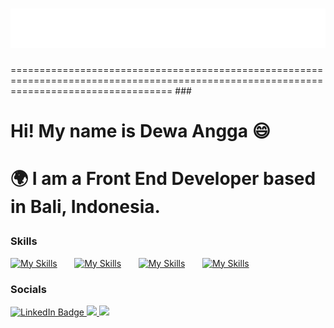 <h1 align="center">
  <img src="https://github.com/DewaaAngga1997/DewaaAngga1997/blob/main/name.svg" alt="Dewa Angga" />
</h1>
========================================================================================================================================
### <h1> Hi! My name is Dewa Angga 😄 <h1/>
<p>🌍 I am a Front End Developer based in Bali, Indonesia.<p/>

### Skills

[![My Skills](https://skillicons.dev/icons?i=html,css)](https://skillicons.dev) &nbsp;&nbsp;&nbsp;&nbsp;&nbsp; [![My Skills](https://skillicons.dev/icons?i=javascript,react)](https://skillicons.dev) &nbsp;&nbsp;&nbsp;&nbsp;&nbsp; [![My Skills](https://skillicons.dev/icons?i=tailwind,bootstrap)](https://skillicons.dev) &nbsp;&nbsp;&nbsp;&nbsp;&nbsp; [![My Skills](https://skillicons.dev/icons?i=github,git)](https://skillicons.dev)
<br/>

### Socials

<div id="badges">
  <a href="https://www.linkedin.com/in/dewa-angga-9b633b211/">
    <img src="https://img.shields.io/badge/LinkedIn-blue?style=for-the-badge&logo=linkedin&logoColor=white" alt="LinkedIn Badge"/>
  </a>
  <a href="https://instagram.com/dewaangga1997">
    <img src="https://img.shields.io/badge/instagram-%23E4405F?&style=for-the-badge&logo=instagram&logoColor=white"/>
  </a>
   <a href="https://t.me/DewaAngga1997">
    <img src="https://img.shields.io/badge/telegram-%2326A5E4?&style=for-the-badge&logo=telegram&logoColor=white"/>
  </a
</div>
